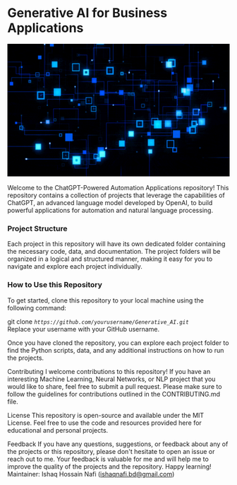 # Generative AI for Business Applications
<p align="center">
  <img src="https://github.com/Moh-Nafi/Moh-Nafi/blob/main/assets/tech%20gif.gif" alt="Image" width="600" height="300">
</p>

Welcome to the ChatGPT-Powered Automation Applications repository! This repository contains a collection of projects that leverage the capabilities of ChatGPT, an advanced language model developed by OpenAI, to build powerful applications for automation and natural language processing.

### Project Structure
Each project in this repository will have its own dedicated folder containing the necessary code, data, and documentation. The project folders will be organized in a logical and structured manner, making it easy for you to navigate and explore each project individually.

### How to Use this Repository
To get started, clone this repository to your local machine using the following command:

git clone *`https://github.com/yourusername/Generative_AI.git`* <br/>Replace your username with your GitHub username.

Once you have cloned the repository, you can explore each project folder to find the Python scripts, data, and any additional instructions on how to run the projects.

Contributing
I welcome contributions to this repository! If you have an interesting Machine Learning, Neural Networks, or NLP project that you would like to share, feel free to submit a pull request. Please make sure to follow the guidelines for contributions outlined in the CONTRIBUTING.md file.

License
This repository is open-source and available under the MIT License. Feel free to use the code and resources provided here for educational and personal projects.

Feedback
If you have any questions, suggestions, or feedback about any of the projects or this repository, please don't hesitate to open an issue or reach out to me. Your feedback is valuable for me and will help me to improve the quality of the projects and the repository.
Happy learning!
Maintainer: Ishaq Hossain Nafi (ishaqnafi.bd@gmail.com)
